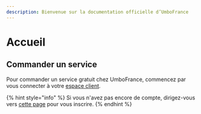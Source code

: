 ```yaml
---
description: Bienvenue sur la documentation officielle d’UmboFrance
---
```


# Accueil

## Commander un service

Pour commander un service gratuit chez UmboFrance, commencez par vous connecter à votre [espace client](https://umbo-france.eu/client).

{% hint style="info" %}
Si vous n'avez pas encore de compte, dirigez-vous vers [cette page](https://umbo-france.eu/client/inscription) pour vous inscrire.
{% endhint %}

